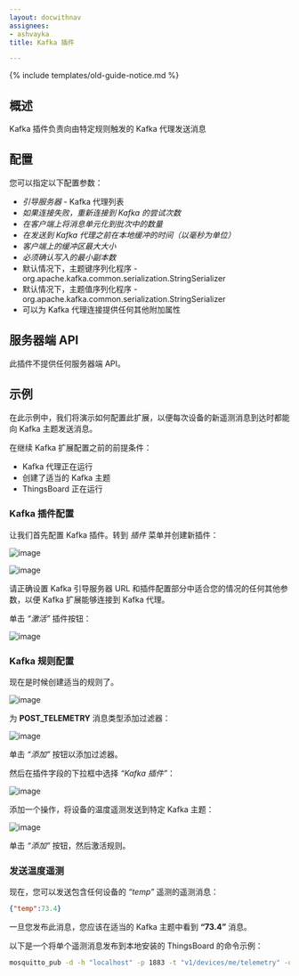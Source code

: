 ```yaml
---
layout: docwithnav
assignees:
- ashvayka
title: Kafka 插件

---
```


{% include templates/old-guide-notice.md %}

## 概述

Kafka 插件负责向由特定规则触发的 Kafka 代理发送消息

## 配置

您可以指定以下配置参数：

- *引导服务器* - Kafka 代理列表
- *如果连接失败，重新连接到 Kafka 的尝试次数*
- *在客户端上将消息单元化到批次中的数量*
- *在发送到 Kafka 代理之前在本地缓冲的时间（以毫秒为单位）*
- *客户端上的缓冲区最大大小*
- *必须确认写入的最小副本数*
- 默认情况下，主题键序列化程序 - org.apache.kafka.common.serialization.StringSerializer
- 默认情况下，主题值序列化程序 - org.apache.kafka.common.serialization.StringSerializer
- 可以为 Kafka 代理连接提供任何其他附加属性

## 服务器端 API

此插件不提供任何服务器端 API。

## 示例

在此示例中，我们将演示如何配置此扩展，以便每次设备的新遥测消息到达时都能向 Kafka 主题发送消息。

在继续 Kafka 扩展配置之前的前提条件：

- Kafka 代理正在运行
- 创建了适当的 Kafka 主题
- ThingsBoard 正在运行

### Kafka 插件配置

让我们首先配置 Kafka 插件。转到 *插件* 菜单并创建新插件：

![image](/images/reference/plugins/kafka/kafka-plugin-config-1.png)

![image](/images/reference/plugins/kafka/kafka-plugin-config-2.png)

请正确设置 Kafka 引导服务器 URL 和插件配置部分中适合您的情况的任何其他参数，以便 Kafka 扩展能够连接到 Kafka 代理。

单击 *“激活”* 插件按钮：

![image](/images/reference/plugins/kafka/kafka-activate-plugin.png)

### Kafka 规则配置

现在是时候创建适当的规则了。

![image](/images/reference/plugins/kafka/kafka-rule-config.png)

为 **POST_TELEMETRY** 消息类型添加过滤器：

![image](/images/reference/plugins/post-telemetry-filter.png)

单击 *“添加”* 按钮以添加过滤器。

然后在插件字段的下拉框中选择 *“Kafka 插件”*：

![image](/images/reference/plugins/kafka/kafka-plugin-selection.png)

添加一个操作，将设备的温度遥测发送到特定 Kafka 主题：

![image](/images/reference/plugins/kafka/send-temp-telemetry.png)

单击 *“添加”* 按钮，然后激活规则。

### 发送温度遥测

现在，您可以发送包含任何设备的 *“temp”* 遥测的遥测消息：

```json
{"temp":73.4}
```

一旦您发布此消息，您应该在适当的 Kafka 主题中看到 **“73.4”** 消息。

以下是一个将单个遥测消息发布到本地安装的 ThingsBoard 的命令示例：

```bash
mosquitto_pub -d -h "localhost" -p 1883 -t "v1/devices/me/telemetry" -u "$ACCESS_TOKEN" -m '{"temp":73.4}'
```
